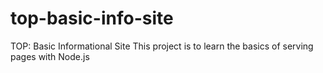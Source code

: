# top-basic-info-site
TOP: Basic Informational Site
This project is to learn the basics of serving pages with Node.js